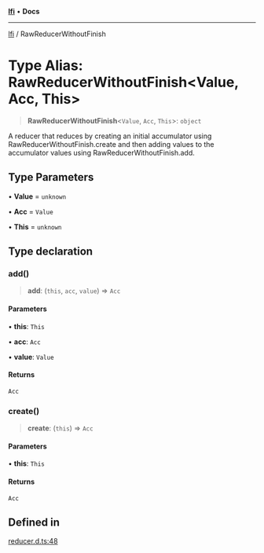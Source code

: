 [**lfi**](../readme.md) • **Docs**

---

[lfi](../globals.md) / RawReducerWithoutFinish

# Type Alias: RawReducerWithoutFinish\<Value, Acc, This\>

> **RawReducerWithoutFinish**\<`Value`, `Acc`, `This`\>: `object`

A reducer that reduces by creating an initial accumulator using
RawReducerWithoutFinish.create and then adding values to the accumulator values
using RawReducerWithoutFinish.add.

## Type Parameters

• **Value** = `unknown`

• **Acc** = `Value`

• **This** = `unknown`

## Type declaration

### add()

> **add**: (`this`, `acc`, `value`) => `Acc`

#### Parameters

• **this**: `This`

• **acc**: `Acc`

• **value**: `Value`

#### Returns

`Acc`

### create()

> **create**: (`this`) => `Acc`

#### Parameters

• **this**: `This`

#### Returns

`Acc`

## Defined in

[reducer.d.ts:48](https://github.com/TomerAberbach/lfi/blob/85d6360ac7d8f71c70f308d2ace5bc2aa99ab03d/src/operations/reducer.d.ts#L48)
